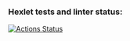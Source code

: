 ### Hexlet tests and linter status:
[![Actions Status](https://github.com/diplomatgmg/frontend-project-11/actions/workflows/hexlet-check.yml/badge.svg)](https://github.com/diplomatgmg/frontend-project-11/actions)